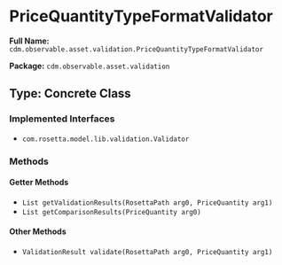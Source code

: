 # PriceQuantityTypeFormatValidator

**Full Name:** `cdm.observable.asset.validation.PriceQuantityTypeFormatValidator`

**Package:** `cdm.observable.asset.validation`

## Type: Concrete Class

### Implemented Interfaces

- `com.rosetta.model.lib.validation.Validator`

### Methods

#### Getter Methods

- `List getValidationResults(RosettaPath arg0, PriceQuantity arg1)`
- `List getComparisonResults(PriceQuantity arg0)`

#### Other Methods

- `ValidationResult validate(RosettaPath arg0, PriceQuantity arg1)`


